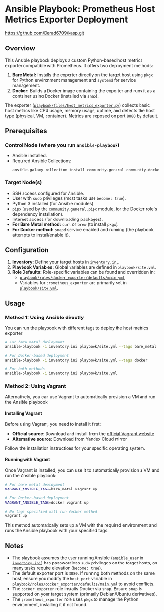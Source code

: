 # Ansible Playbook: Prometheus Host Metrics Exporter Deployment
https://github.com/Derad6709/kasp.git
## Overview

This Ansible playbook deploys a custom Python-based host metrics exporter compatible with Prometheus. It offers two deployment methods:

1.  **Bare Metal:** Installs the exporter directly on the target host using `pkgx` for Python environment management and `systemd` for service management.
2.  **Docker:** Builds a Docker image containing the exporter and runs it as a container using Docker (installed via `snap`).

The exporter ([`playbook/files/host_metrics_exporter.py`](playbook/files/host_metrics_exporter.py)) collects basic host metrics like CPU usage, memory usage, uptime, and detects the host type (physical, VM, container). Metrics are exposed on port `8080` by default.

## Prerequisites

### Control Node (where you run `ansible-playbook`)

*   Ansible installed.
*   Required Ansible Collections:
    ```bash
    ansible-galaxy collection install community.general community.docker
    ```

### Target Node(s)

*   SSH access configured for Ansible.
*   User with `sudo` privileges (most tasks use `become: true`).
*   Python 3 installed (for Ansible modules).
*   `pipx` (used by the `community.general.pipx` module, for the Docker role's dependency installation).
*   Internet access (for downloading packages).
*   **For Bare Metal method:** `curl` or `brew` (to install `pkgx`).
*   **For Docker method:** `snapd` service enabled and running (the playbook attempts to install/enable it).

## Configuration

1.  **Inventory:** Define your target hosts in [`inventory.ini`](inventory.ini).
2.  **Playbook Variables:** Global variables are defined in [`playbook/site.yml`](playbook/site.yml).
3.  **Role Defaults:** Role-specific variables can be found and overridden in:
    *   [`playbook/roles/docker_exporter/defaults/main.yml`](playbook/roles/docker_exporter/defaults/main.yml)
    *   Variables for `prometheus_exporter` are primarily set in [`playbook/site.yml`](playbook/site.yml).

## Usage

### Method 1: Using Ansible directly
You can run the playbook with different tags to deploy the host metrics exporter:

```bash
# For bare metal deployment
ansible-playbook -i inventory.ini playbook/site.yml --tags bare_metal

# For Docker-based deployment
ansible-playbook -i inventory.ini playbook/site.yml --tags docker

# For both methods
ansible-playbook -i inventory.ini playbook/site.yml
```

### Method 2: Using Vagrant
Alternatively, you can use Vagrant to automatically provision a VM and run the Ansible playbook:

#### Installing Vagrant
Before using Vagrant, you need to install it first:

- **Official source**: Download and install from the [official Vagrant website](https://developer.hashicorp.com/vagrant/install)
- **Alternative source**: Download from [Yandex Cloud mirror](https://hashicorp-releases.yandexcloud.net/vagrant/)

Follow the installation instructions for your specific operating system.

#### Running with Vagrant
Once Vagrant is installed, you can use it to automatically provision a VM and run the Ansible playbook:

```bash
# For bare metal deployment
VAGRANT_ANSIBLE_TAGS=bare_metal vagrant up

# For Docker-based deployment
VAGRANT_ANSIBLE_TAGS=docker vagrant up

# No tags specified will run docker method
vagrant up
```

This method automatically sets up a VM with the required environment and runs the Ansible playbook with your specified tags.

## Notes

*   The playbook assumes the user running Ansible (`ansible_user` in [`inventory.ini`](inventory.ini)) has passwordless `sudo` privileges on the target hosts, as many tasks require elevation (`become: true`).
*   The default exporter port is `8080`. If running both methods on the same host, ensure you modify the `host_port` variable in [`playbook/roles/docker_exporter/defaults/main.yml`](playbook/roles/docker_exporter/defaults/main.yml) to avoid conflicts.
*   The `docker_exporter` role installs Docker via `snap`. Ensure `snap` is supported on your target system (primarily Debian/Ubuntu derivatives).
*   The `prometheus_exporter` role uses `pkgx` to manage the Python environment, installing it if not found.
